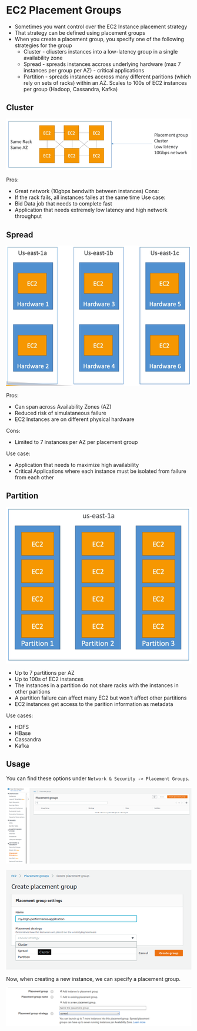# EC2 Placement Groups

- Sometimes you want control over the EC2 Instance placement strategy
- That strategy can be defined using placement groups
- When you create a placement group, you specify one of the following strategies for the group
    - Cluster - cliusters instances into a low-latency group in a single availability zone
    - Spread - spreads instances accross underlying hardware (max 7 instances per group per AZ) - critical applications
    - Partition - spreads instances accross many different paritions (which rely on sets of racks) within an AZ. Scales to 100s of EC2 instances per group (Hadoop, Cassandra, Kafka)

## Cluster

![](../../../images/2019-11-22-13-29-31.png)

Pros:
- Great network (10gbps bendwith between instances)
Cons:
- If the rack fails, all instances failes at the same time
Use case:
- Bid Data job that needs to complete fast
- Application that needs extremely low latency and high network throughput


## Spread

![](../../../images/2019-11-22-13-30-39.png)

Pros:
- Can span across Availability Zones (AZ)
- Reduced risk of simulataneous failure
- EC2 Instances are on different physical hardware

Cons:
- Limited to 7 instances per AZ per placement group

Use case:
- Application that needs to maximize high availability
- Critical Applications where each instance must be isolated from failure from each other

## Partition

![](../../../images/2019-11-22-13-32-47.png)

- Up to 7 partitions per AZ
- Up to 100s of EC2 instances
- The instances in a partition do not share racks with the instances in other paritions
- A partition failure can affect many EC2 but won't affect other partitions
- EC2 instances get access to the parition information as metadata

Use cases:
- HDFS
- HBase
- Cassandra
- Kafka

## Usage

You can find these options under `Network & Security -> Placement Groups`.

![](../../../images/2019-11-22-13-35-10.png)

![](../../../images/2019-11-22-13-35-58.png)

Now, when creating a new instance, we can specify a placement group.

![](../../../images/2019-11-22-13-37-26.png)